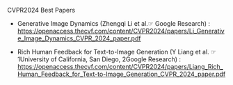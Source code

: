 
CVPR2024 Best Papers

- Generative Image Dynamics (Zhengqi Li et al.☞ Google Research) : https://openaccess.thecvf.com/content/CVPR2024/papers/Li_Generative_Image_Dynamics_CVPR_2024_paper.pdf

- Rich Human Feedback for Text-to-Image Generation (Y Liang et al. ☞ 1University of California, San Diego, 2Google Research) : https://openaccess.thecvf.com/content/CVPR2024/papers/Liang_Rich_Human_Feedback_for_Text-to-Image_Generation_CVPR_2024_paper.pdf
